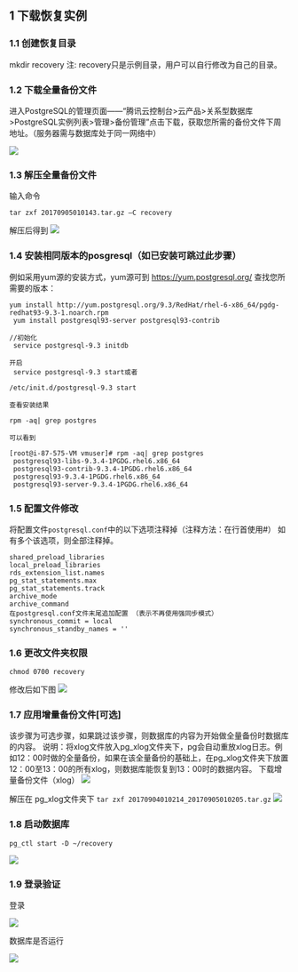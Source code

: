 ## 1	下载恢复实例
### 1.1	创建恢复目录
mkdir recovery
注: recovery只是示例目录，用户可以自行修改为自己的目录。

### 1.2	下载全量备份文件
进入PostgreSQL的管理页面——“腾讯云控制台>云产品>关系型数据库>PostgreSQL实例列表>管理>备份管理”点击下载，获取您所需的备份文件下周地址。（服务器需与数据库处于同一网络中）

![](https://mc.qcloudimg.com/static/img/a5de09aeecb4bf1d9ce20423c0c8ddd5/1.png)

### 1.3	解压全量备份文件

输入命令
```
tar zxf 20170905010143.tar.gz –C recovery
```
解压后得到
![](https://mc.qcloudimg.com/static/img/c946fa0b44be183d6fcdfbffb1815d33/2.png)

### 1.4 安装相同版本的posgresql（如已安装可跳过此步骤）
例如采用yum源的安装方式，yum源可到 https://yum.postgresql.org/ 查找您所需要的版本：

```
yum install http://yum.postgresql.org/9.3/RedHat/rhel-6-x86_64/pgdg-redhat93-9.3-1.noarch.rpm
 yum install postgresql93-server postgresql93-contrib
 
//初始化
 service postgresql-9.3 initdb
 
开启
 service postgresql-9.3 start或者
 
/etc/init.d/postgresql-9.3 start
 
查看安装结果
 
rpm -aq| grep postgres
 
可以看到
 
[root@i-87-575-VM vmuser]# rpm -aq| grep postgres
 postgresql93-libs-9.3.4-1PGDG.rhel6.x86_64
 postgresql93-contrib-9.3.4-1PGDG.rhel6.x86_64
 postgresql93-9.3.4-1PGDG.rhel6.x86_64
 postgresql93-server-9.3.4-1PGDG.rhel6.x86_64
```

### 1.5	配置文件修改
将配置文件`postgresql.conf`中的以下选项注释掉（注释方法：在行首使用#）
如有多个该选项，则全部注释掉。
```
shared_preload_libraries
local_preload_libraries
rds_extension_list.names
pg_stat_statements.max
pg_stat_statements.track
archive_mode
archive_command
在postgresql.conf文件末尾追加配置 （表示不再使用强同步模式）
synchronous_commit = local
synchronous_standby_names = ''
```

### 1.6	更改文件夹权限
```
chmod 0700 recovery
 ```
修改后如下图
![](https://mc.qcloudimg.com/static/img/a0322a623ad657307be8a88ab54fd7b9/3.png)


### 1.7	应用增量备份文件[可选]
该步骤为可选步骤，如果跳过该步骤，则数据库的内容为开始做全量备份时数据库的内容。
说明：将xlog文件放入pg_xlog文件夹下，pg会自动重放xlog日志。例如12：00时做的全量备份，如果在该全量备份的基础上，在pg_xlog文件夹下放置12：00至13：00的所有xlog，则数据库能恢复到13：00时的数据内容。
下载增量备份文件（xlog）
![](https://mc.qcloudimg.com/static/img/775b3a63d1fa37e1815ab13c100f8b40/4.png)


解压在 pg_xlog文件夹下
```tar zxf 20170904010214_20170905010205.tar.gz```
![](https://mc.qcloudimg.com/static/img/751212c370c884d1510651c257517760/8.png)

 
### 1.8	启动数据库
```pg_ctl start -D ~/recovery```

![](https://mc.qcloudimg.com/static/img/88a7a4e59cf9e349aca7212c78799461/9.png)



### 1.9	登录验证

登录

 ![](https://mc.qcloudimg.com/static/img/54440cf9ce9f77672b27a0e4a71a1bd7/10.png)

数据库是否运行

 ![](https://mc.qcloudimg.com/static/img/475867ab40e84bba76ba175d396c7670/11.png)


